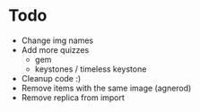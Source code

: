 # Todo
- Change img names
- Add more quizzes 
  - gem
  - keystones / timeless keystone
- Cleanup code :)
- Remove items with the same image (agnerod)
- Remove replica from import
